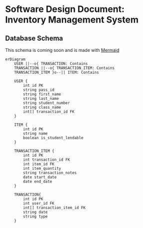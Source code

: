 # Software Design Document: Inventory Management System

## Database Schema

This schema is coming soon and is made with [Mermaid](https://mermaid.js.org/syntax/entityRelationshipDiagram.html)

```mermaid
erDiagram
    USER ||--o{ TRANSACTION: Contains
    TRANSACTION ||--o{ TRANSACTION_ITEM: Contains
    TRANSACTION_ITEM }o--|| ITEM: Contains

    USER {
        int id PK
        string pass_id
        string first_name
        string last_name
        string student_number
        string class_name
        int[] transaction_id FK
    }

    ITEM {
        int id PK
        string name
        boolean is_student_lendable
    }

    TRANSACTION_ITEM {
        int id PK
        int transaction_id FK
        int item_id FK
        int item_quantity
        string transaction_notes
        date start_date
        date end_date
    }

    TRANSACTION{
        int id PK
        int user_id FK
        int[] transaction_item_id FK
        string date
        string type
    }

```
